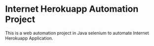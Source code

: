 # Internet Herokuapp Automation Project
This is a web automation project in Java selenium to automate Internet Herokuapp Application.
